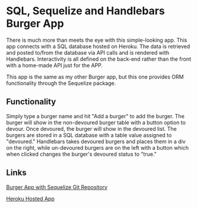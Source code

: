 # SQL, Sequelize and Handlebars Burger App

There is much more than meets the eye with this simple-looking app.  This app connects with a SQL database hosted on Heroku.  The data is retrieved and posted to/from the database via API calls and is rendered with Handlebars.  Interactivity is all defined on the back-end rather than the front with a home-made API just for the APP.  

This app is the same as my other Burger app, but this one provides ORM functionality through the Sequelize package.

## Functionality

Simply type a burger name and hit "Add a burger" to add the burger.  The burger will show in the non-devoured burger table with a button option to devour.  Once devoured, the burger will show in the devoured list.  The burgers are stored in a SQL database with a table value assigned to "devoured."  Handlebars takes devoured burgers and places them in a div on the right, while un-devoured burgers are on the left with a button which when clicked changes the burger's devoured status to "true."  

## Links

[Burger App with Sequelize Git Repository](https://github.com/btdrizzle/burger_sequelize 'Click to view repository')

[Heroku Hosted App](https://btdrakeburgerv2.herokuapp.com/ 'Click to view hosted app on Heroku')